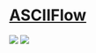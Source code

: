 # [ASCIIFlow](https://github.com/lewish/asciiflow)

![](https://img.shields.io/github/license/lewish/asciiflow) ![](https://img.shields.io/github/last-commit/scillidan/asciiflow/master?label=last%20commit%20(fork))
